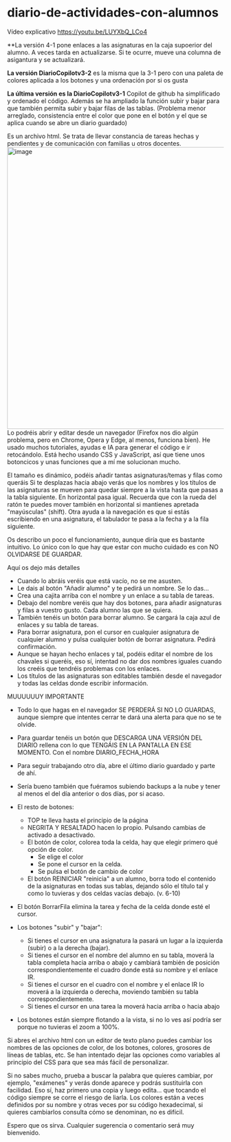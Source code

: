 # diario-de-actividades-con-alumnos
Vídeo explicativo https://youtu.be/LUYXbQ_LCo4

**La versión 4-1 pone enlaces a las asignaturas en la caja supoerior del alumno. A veces tarda en actualizarse. Si te ocurre, mueve una columna de asigantura y se actualizará.

**La versión DiarioCopilotv3-2** es la misma que la 3-1 pero con una paleta de colores aplicada a los botones y una ordenación por si os gusta

**La última versión es la DiarioCopilotv3-1**
Copilot de github ha simplificado y ordenado el código.
Además se ha ampliado la función subir y bajar para que también permita subir y bajar filas de las tablas.
(Problema menor arreglado, consistencia entre el color que pone en el botón y el que se aplica cuando se abre un diario guardado)

Es un archivo html. Se trata de llevar constancia de tareas hechas y pendientes y de comunicación con familias u otros docentes.
<img width="1348" height="656" alt="image" src="https://github.com/user-attachments/assets/a728f90e-5362-4ee5-8d7f-bb6d26ecae5b" />
Lo podréis abrir y editar desde un navegador (Firefox nos dio algún problema, pero en Chrome, Opera y Edge, al menos, funciona bien).
He usado muchos tutoriales, ayudas e IA para generar el código e ir retocándolo.
Está hecho usando CSS y JavaScript, así que tiene unos botoncicos y unas funciones que a mí me solucionan mucho.

El tamaño es dinámico, podéis añadir tantas asignaturas/temas y filas como queráis
Si te desplazas hacia abajo verás que los nombres y los títulos de las asignaturas se mueven para quedar siempre a la vista hasta que pasas a la tabla siguiente.
En horizontal pasa igual. Recuerda que con la rueda del ratón te puedes mover también en horizontal si mantienes apretada "mayúsculas" (shift).
Otra ayuda a la navegación es que si estás escribiendo en una asignatura, el tabulador te pasa a la fecha y a la fila siguiente.

Os describo un poco el funcionamiento, aunque diría que es bastante intuitivo. Lo único con lo que hay que estar con mucho cuidado es con NO OLVIDARSE DE GUARDAR.

Aquí os dejo más detalles

- Cuando lo abráis veréis que está vacío, no se me asusten.
- Le dais al botón "Añadir alumno" y te pedirá un nombre. Se lo das...
- Crea una cajita arriba con el nombre y un enlace a su tabla de tareas.
- Debajo del nombre veréis que hay dos botones, para añadir asignaturas y filas a vuestro gusto. Cada alumno las que se quiera.
- También tenéis un botón para borrar alumno. Se cargará la caja azul de enlaces y su tabla de tareas.
- Para borrar asignatura, pon el cursor en cualquier asignatura de cualquier alumno y pulsa cualquier botón de borrar asignatura. Pedirá confirmación.
- Aunque se hayan hecho enlaces y tal, podéis editar el nombre de los chavales si queréis, eso sí, intentad no dar dos nombres iguales cuando los creéis que tendréis problemas con los enlaces.
- Los títulos de las asignaturas son editables también desde el navegador y todas las celdas donde escribir información.

MUUUUUUY IMPORTANTE
- Todo lo que hagas en el navegador SE PERDERÁ SI NO LO GUARDAS, aunque siempre que intentes cerrar te dará una alerta para que no se te olvide.
- Para guardar tenéis un botón que DESCARGA UNA VERSIÓN DEL DIARIO rellena con lo que TENGÁIS EN LA PANTALLA EN ESE MOMENTO. Con el nombre DIARIO_FECHA_HORA
- Para seguir trabajando otro día, abre el último diario guardado y parte de ahí.
- Sería bueno también que fuéramos subiendo backups a la nube y tener al menos el del día anterior o dos días, por si acaso.

- El resto de botones:
  - TOP te lleva hasta el principio de la página
  - NEGRITA Y RESALTADO hacen lo propio. Pulsando cambias de activado a desactivado.
  - El botón de color, colorea toda la celda, hay que elegir primero qué opción de color.
      - Se elige el color
      - Se pone el cursor en la celda.
      - Se pulsa el botón de cambio de color
  - El botón REINICIAR "reinicia" a un alumno, borra todo el contenido de la asignaturas en todas sus tablas, dejando sólo el título tal y como lo tuvieras y dos celdas vacías debajo. (v. 6-10)
 - El botón BorrarFila elimina la tarea y fecha de la celda donde esté el cursor.
 - Los botones "subir" y "bajar":
    - Si tienes el cursor en una asignatura la pasará un lugar a la izquierda (subir) o a la derecha (bajar).
    - Si tienes el cursor en el nombre del alumno en su tabla, moverá la tabla completa hacia arriba o abajo y cambiará también de posición correspondientemente el cuadro donde está su nombre y el enlace IR.
    - Si tienes el cursor en el cuadro con el nombre y el enlace IR lo moverá a la izquierda o derecha, moviendo también su tabla correspondientemente.
    - Si tienes el cursor en una tarea la moverá hacia arriba o hacia abajo 

- Los botones están siempre flotando a la vista, si no lo ves así podría ser porque no tuvieras el zoom a 100%.

Si abres el archivo html con un editor de texto plano puedes cambiar los nombres de las opciones de color, de los botones, colores, grosores de líneas de tablas, etc. Se han intentado dejar las opciones como variables al principio del CSS para que sea más fácil de personalizar.

Si no sabes mucho, prueba a buscar la palabra que quieres cambiar, por ejemplo, "exámenes" y verás donde aparece y podrás sustituirla con facilidad. Eso sí, haz primero una copia y luego edita... que tocando el código siempre se corre el riesgo de liarla. Los colores están a veces definidos por su nombre y otras veces por su código hexadecimal, si quieres cambiarlos consulta cómo se denominan, no es difícil.

Espero que os sirva. Cualquier sugerencia o comentario será muy bienvenido.

